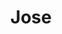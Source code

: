 ---
pid: PT85
title: Jose
location_transcription: Penn Park
zipcode: '19129'
outside_phl: 
neighborhood: East Falls
age: '13'
age_range: 13-19
instagram: 
image_file_name: PT_85.jpg
proposal_transcription: |-
  war war wall
  b/c it was when the war happened
topic: Armed Forces,History,Violence
topic_summary: 0, 0, 0
type: Historical Marker
keywords_other: wall
credit: 
image_labels: 
twitter: 
facebook: 
permalink: "/monuments/pt85/"
layout: item-page
---